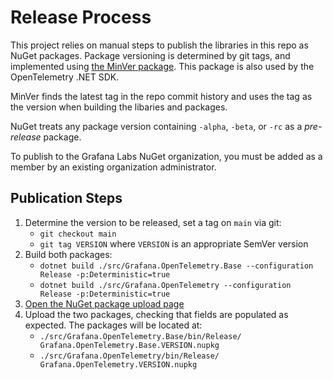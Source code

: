 # Release Process

This project relies on manual steps to publish the libraries in this repo as
NuGet packages. Package versioning is determined by git tags, and implemented
using [the MinVer package](https://github.com/adamralph/minver). This package
is also used by the OpenTelemetry .NET SDK.

MinVer finds the latest tag in the repo commit history and uses the tag as
the version when building the libaries and packages.

NuGet treats any package version containing `-alpha`, `-beta`, or `-rc` as a
*pre-release* package.

To publish to the Grafana Labs NuGet organization, you must be added as a
member by an existing organization administrator.

## Publication Steps

1. Determine the version to be released, set a tag on `main` via git:
    * `git checkout main`
    * `git tag VERSION` where `VERSION` is an appropriate SemVer version
2. Build both packages:
    * `dotnet build ./src/Grafana.OpenTelemetry.Base --configuration Release
-p:Deterministic=true`
    * `dotnet build ./src/Grafana.OpenTelemetry --configuration Release
-p:Deterministic=true`
3. [Open the NuGet package upload page](
https://www.nuget.org/packages/manage/upload)
4. Upload the two packages, checking that fields are populated as expected.
The packages will be located at:
    * `./src/Grafana.OpenTelemetry.Base/bin/Release/
Grafana.OpenTelemetry.Base.VERSION.nupkg`
    * `./src/Grafana.OpenTelemetry/bin/Release/
Grafana.OpenTelemetry.VERSION.nupkg`

